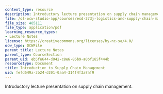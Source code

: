 ```yaml
---
content_type: resource
description: Introductory lecture presentation on supply chain management.
file: /ol-ocw-studio-app/courses/esd-273j-logistics-and-supply-chain-management-fall-2009/fefd549a3b24d2010aa4314f4f3a7af9_MITESD_273JF09_lec01.pdf
file_size: 485111
file_type: application/pdf
learning_resource_types:
- Lecture Notes
license: https://creativecommons.org/licenses/by-nc-sa/4.0/
ocw_type: OCWFile
parent_title: Lecture Notes
parent_type: CourseSection
parent_uid: eb5fe644-d042-c8e6-85b9-a0bf185f444b
resourcetype: Document
title: Introduction to Supply Chain Management
uid: fefd549a-3b24-d201-0aa4-314f4f3a7af9
---
```

Introductory lecture presentation on supply chain management.